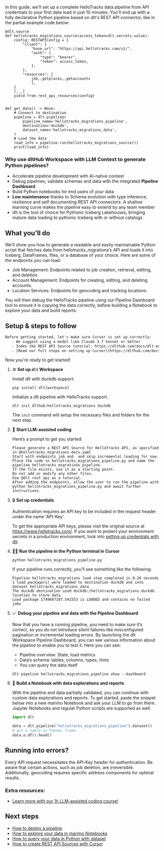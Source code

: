 In this guide, we'll set up a complete HelloTracks data pipeline from API credentials to your first data load in just 10 minutes. You'll end up with a fully declarative Python pipeline based on dlt's REST API connector, like in the partial example code below:

```python-outcome
@dlt.source
def hellotracks_migrations_source(access_token=dlt.secrets.value):
    config: RESTAPIConfig = {
        "client": {
            "base_url": "https://api.hellotracks.com/v1/",
            "auth": {
                "type": "bearer",
                "token": access_token,
            },
        },
        "resources": [
            job,,getplaces,,getaccounts
            ],
    }
    [...]
    yield from rest_api_resources(config)


def get_data() -> None:
    # Connect to destination
    pipeline = dlt.pipeline(
        pipeline_name='hellotracks_migrations_pipeline',
        destination='duckdb',
        dataset_name='hellotracks_migrations_data', 
    )
    # Load the data
    load_info = pipeline.run(hellotracks_migrations_source())
    print(load_info) 
```

### Why use dltHub Workspace with LLM Context to generate Python pipelines?

- Accelerate pipeline development with AI-native context
- Debug pipelines, validate schemas and data with the integrated **Pipeline Dashboard**
- Build Python notebooks for end users of your data
- **Low maintenance** thanks to Schema evolution with type inference, resilience and self documenting REST API connectors. A shallow learning curve makes the pipeline easy to extend by any team member
- dlt is the tool of choice for Pythonic Iceberg Lakehouses, bringing mature data loading to pythonic Iceberg with or without catalogs

## What you’ll do

We’ll show you how to generate a readable and easily maintainable Python script that fetches data from hellotracks_migrations’s API and loads it into Iceberg, DataFrames, files, or a database of your choice. Here are some of the endpoints you can load:

- Job Management: Endpoints related to job creation, retrieval, editing, and deletion.
- Account Management: Endpoints for creating, editing, and deleting accounts.
- Location Services: Endpoints for geocoding and tracking locations.

You will then debug the HelloTracks pipeline using our Pipeline Dashboard tool to ensure it is copying the data correctly, before building a Notebook to explore your data and build reports.

## Setup & steps to follow

```default
Before getting started, let's make sure Cursor is set up correctly:
   - We suggest using a model like Claude 3.7 Sonnet or better
   - Index the REST API Source tutorial: https://dlthub.com/docs/dlt-ecosystem/verified-sources/rest_api/ and add it to context as **@dlt rest api**
   - [Read our full steps on setting up Cursor](https://dlthub.com/docs/dlt-ecosystem/llm-tooling/cursor-restapi#23-configuring-cursor-with-documentation)
```

Now you're ready to get started!

1. ⚙️ **Set up `dlt` Workspace**
    
    Install dlt with duckdb support:
    ```shell
    pip install dlt[workspace]
    ```

    Initialize a dlt pipeline with HelloTracks support.
    ```shell
    dlt init dlthub:hellotracks_migrations duckdb
    ```

    The `init` command will setup the necessary files and folders for the next step.
    
2. 🤠 **Start LLM-assisted coding**
    
    Here’s a prompt to get you started:
    
    ```prompt
    Please generate a REST API Source for HelloTracks API, as specified in @hellotracks_migrations-docs.yaml 
    Start with endpoints job and  and skip incremental loading for now. 
    Place the code in hellotracks_migrations_pipeline.py and name the pipeline hellotracks_migrations_pipeline. 
    If the file exists, use it as a starting point. 
    Do not add or modify any other files. 
    Use @dlt rest api as a tutorial. 
    After adding the endpoints, allow the user to run the pipeline with python hellotracks_migrations_pipeline.py and await further instructions.
    ```

    
3. 🔒 **Set up credentials** 
    
    Authentication requires an API key to be included in the request header under the name 'API-Key'.
    
    To get the appropriate API keys, please visit the original source at https://www.hellotracks.com/.
    If you want to protect your environment secrets in a production environment, look into [setting up credentials with dlt](https://dlthub.com/docs/walkthroughs/add_credentials).
    
4. 🏃‍♀️ **Run the pipeline in the Python terminal in Cursor**
    
    ```shell
    python hellotracks_migrations_pipeline.py
    ```
    
    If your pipeline runs correctly, you’ll see something like the following:
    
    ```shell
    Pipeline hellotracks_migrations load step completed in 0.26 seconds
    1 load package(s) were loaded to destination duckdb and into dataset hellotracks_migrations_data
    The duckdb destination used duckdb:/hellotracks_migrations.duckdb location to store data
    Load package 1749667187.541553 is LOADED and contains no failed jobs
    ```
    
5. 📈 **Debug your pipeline and data with the Pipeline Dashboard**

    Now that you have a running pipeline, you need to make sure it’s correct, so you do not introduce silent failures like misconfigured pagination or incremental loading errors. By launching the dlt Workspace Pipeline Dashboard, you can see various information about the pipeline to enable you to test it. Here you can see:
    - Pipeline overview: State, load metrics
    - Data’s schema: tables, columns, types, hints
    - You can query the data itself
    
    ```shell
    dlt pipeline hellotracks_migrations_pipeline show --dashboard
    ```
    
6. 🐍 **Build a Notebook with data explorations and reports**

    With the pipeline and data partially validated, you can continue with custom data explorations and reports. To get started, paste the snippet below into a new marimo Notebook and ask your LLM to go from there. Jupyter Notebooks and regular Python scripts are supported as well.

    
    ```python
    import dlt

   data = dlt.pipeline("hellotracks_migrations_pipeline").dataset()
   # get o table as Pandas frame
   data.o.df().head()
    ```

## Running into errors?

Every API request necessitates the API-Key header for authentication. Be aware that certain actions, such as job deletion, are irreversible. Additionally, geocoding requires specific address components for optimal results.

### Extra resources:

- [Learn more with our 1h LLM-assisted coding course!](https://www.youtube.com/watch?v=GGid70rnJuM)

## Next steps

- [How to deploy a pipeline](https://dlthub.com/docs/walkthroughs/deploy-a-pipeline)
- [How to explore your data in marimo Notebooks](https://dlthub.com/docs/general-usage/dataset-access/marimo)
- [How to query your data in Python with dataset](https://dlthub.com/docs/general-usage/dataset-access/dataset)
- [How to create REST API Sources with Cursor](https://dlthub.com/docs/dlt-ecosystem/llm-tooling/cursor-restapi)